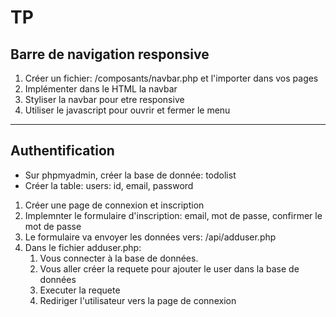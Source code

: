 # TP

## Barre de navigation responsive

1. Créer un fichier: /composants/navbar.php et l'importer dans vos pages
2. Implémenter dans le HTML la navbar
3. Styliser la navbar pour etre responsive
4. Utiliser le javascript pour ouvrir et fermer le menu

---

## Authentification

- Sur phpmyadmin, créer la base de donnée: todolist
- Créer la table: users: id, email, password

1. Créer une page de connexion et inscription
2. Implemnter le formulaire d'inscription: email, mot de passe, confirmer le mot de passe
3. Le formulaire va envoyer les données vers: /api/adduser.php
4. Dans le fichier adduser.php:
   1. Vous connecter à la base de données.
   2. Vous aller créer la requete pour ajouter le user dans la base de données
   3. Executer la requete
   4. Rediriger l'utilisateur vers la page de connexion

